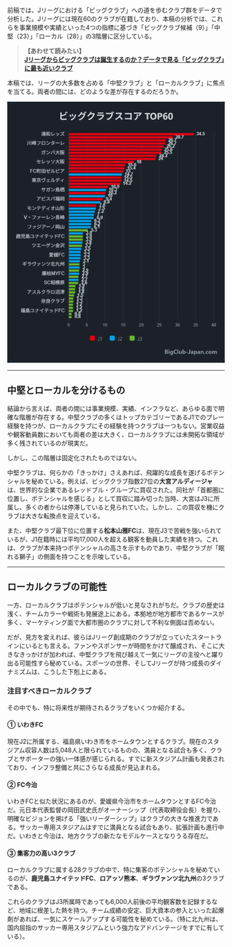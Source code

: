 前稿では、Jリーグにおける「ビッグクラブ」への道を歩むクラブ群をデータで分析した。Jリーグには現在60のクラブが在籍しており、本稿の分析では、これらを事業規模や実績といった4つの指標に基づき「ビッグクラブ候補（9）」「中堅（23）」「ローカル（28）」の3階層に区分している。

<!-- ▼▼▼ リンクの記述を修正 ▼▼▼ -->
> **【あわせて読みたい】**<br>
> <a href="javascript:void(0);" onclick="showArticleDetail('post-1', 'Jリーグからビッグクラブは誕生するのか？データで見る「ビッグクラブ」に最も近いクラブ')"><strong>Jリーグからビッグクラブは誕生するのか？データで見る「ビッグクラブ」に最も近いクラブ</strong></a>

本稿では、リーグの大多数を占める「中堅クラブ」と「ローカルクラブ」に焦点を当てる。両者の間には、どのような差が存在するのだろうか。

![ビッグクラブスコアTOP60](posts/img/bigclubtop60.webp)

***

## 中堅とローカルを分けるもの

結論から言えば、両者の間には事業規模、実績、インフラなど、あらゆる面で明確な階層が存在する。中堅クラブの多くはトップカテゴリーであるJ1でのプレー経験を持つが、ローカルクラブにその経験を持つクラブは一つもない。営業収益や観客動員数においても両者の差は大きく、ローカルクラブには未開拓な領域が多く残されているのが現実だ。

しかし、この階層は固定化されたものではない。

中堅クラブは、何らかの「きっかけ」さえあれば、飛躍的な成長を遂げるポテンシャルを秘めている。例えば、ビッグクラブ指数27位の**大宮アルディージャ**は、世界的な企業であるレッドブル・グループに買収された。同社が「首都圏に位置し、ポテンシャルを感じる」として買収に踏み切った当時、大宮はJ3に所属し、多くの者からは停滞していると見られていた。しかし、この買収を機にクラブは大きな転換点を迎えている。

また、中堅クラブ最下位に位置する**松本山雅FC**は、現在J3で苦戦を強いられているが、J1在籍時には平均17,000人を超える観客を動員した実績を持つ。これは、クラブが本来持つポテンシャルの高さを示すものであり、中堅クラブが「眠れる獅子」の側面を持つことを示唆している。

***

## ローカルクラブの可能性

一方、ローカルクラブはポテンシャルが低いと見なされがちだ。クラブの歴史は浅く、チームカラーや戦術も発展途上にある。本拠地が地方都市であるケースが多く、マーケティング面で大都市圏のクラブに対して不利な側面は否めない。

だが、見方を変えれば、彼らはJリーグ創成期のクラブが立っていたスタートラインにいるとも言える。ファンやスポンサーが時間をかけて醸成され、そこに大きなきっかけが加われば、中堅クラブを飛び越えて一気にリーグの主役へと躍り出る可能性すら秘めている。スポーツの世界、そしてJリーグが持つ成長のダイナミズムは、こうした下剋上にある。

### 注目すべきローカルクラブ

その中でも、特に将来性が期待されるクラブをいくつか紹介する。

#### ① いわきFC
現在J2に所属する、福島県いわき市をホームタウンとするクラブ。現在のスタジアム収容人数は5,048人と限られているものの、満員となる試合も多く、クラブとサポーターの強い一体感が感じられる。すでに新スタジアム計画も発表されており、インフラ整備と共にさらなる成長が見込まれる。

#### ② FC今治
いわきFCと似た状況にあるのが、愛媛県今治市をホームタウンとするFC今治だ。元日本代表監督の岡田武史氏がオーナーシップ（代表取締役会長）を握り、明確なビジョンを掲げる「強いリーダーシップ」はクラブの大きな推進力である。サッカー専用スタジアムはすでに満員となる試合もあり、拡張計画も進行中だ。いわきと今治は、地方クラブの新たなモデルケースとなりうる存在だ。

#### ③ 集客力の高い3クラブ
ローカルクラブに属する28クラブの中で、特に集客のポテンシャルを秘めているのが、**鹿児島ユナイテッドFC**、**ロアッソ熊本**、**ギラヴァンツ北九州**の3クラブである。

これらのクラブはJ3所属時であっても6,000人前後の平均観客数を記録するなど、地域に根差した熱を持つ。チーム成績の安定、巨大資本の参入といった起爆剤があれば、一気にスケールアップする可能性を秘めている。（特に北九州は、国内屈指のサッカー専用スタジアムという強力なアドバンテージをすでに有している）。